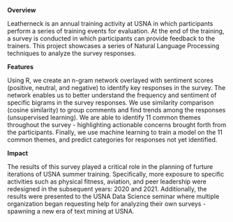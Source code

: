 **Overview**

Leatherneck is an annual training activity at USNA in which participants perform a series of training events for evaluation. At the end of the training, a survey is conducted in which participants can provide feedback to the trainers. This project showcases a series of Natural Language Processing techniques to analyze the survey responses.

**Features** 

Using R, we create an n-gram network overlayed with sentiment scores (positive, neutral, and negative) to identify key responses in the survey. The network enables us to better understand the frequency and sentiment of specific bigrams in the survey responses. We use similarity comparison (cosine similarity) to group comments and find trends among the responses (unsupervised learning). We are able to identify 11 common themes throughout the survey - highlighting actionable concerns brought forth from the participants. Finally, we use machine learning to train a model on the 11 common themes, and predict categories for responses not yet identified. 

**Impact**

The results of this survey played a critical role in the planning of furture iterations of USNA summer training. Specifically, more exposure to specific activities such as physical fitness, aviation, and peer leadership were redesigned in the subsequent years: 2020 and 2021. Additionally, the results were presented to the USNA Data Science seminar where multiple organization began requesting help for analyzing their own surveys - spawning a new era of text mining at USNA. 

